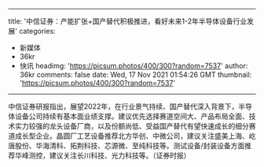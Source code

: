 
---
title: '中信证券：产能扩张+国产替代积极推进，看好未来1-2年半导体设备行业发展'
categories: 
 - 新媒体
 - 36kr
 - 快讯
headimg: 'https://picsum.photos/400/300?random=7537'
author: 36kr
comments: false
date: Wed, 17 Nov 2021 01:54:26 GMT
thumbnail: 'https://picsum.photos/400/300?random=7537'
---

<div>   
中信证券研报指出，展望2022年，在行业景气持续、国产替代深入背景下，半导体设备公司持续有基本面业绩支撑。建议优先选择赛道空间大、产品布局全面、技术实力较强的龙头设备厂商，以及份额尚低、受益国产替代有望快速成长的细分赛道成长型企业。晶圆厂工艺设备推荐北方华创、中微公司，建议关注盛美上海、屹唐股份、华海清科、拓荆科技、芯源微、至纯科技等。测试设备/封装设备方面推荐华峰测控，建议关注长川科技、光力科技等。（证券时报）  
</div>
            